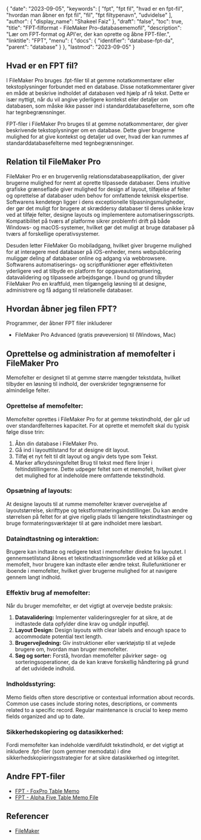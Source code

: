 {
  "date": "2023-09-05",
  "keywords": [
"fpt",
"fpt fil",
"hvad er en fpt-fil",
"hvordan man åbner en fpt fil",
"fil",
"fpt filtypenavn",
"udvidelse"
],
  "author": {
    "display_name": "Shakeel Faiz"
},
  "draft": "false",
  "toc": true,
  "title": "FPT-filformat - FileMaker Pro-databasememofil",
  "description": "Lær om FPT-format og API'er, der kan oprette og åbne FPT-filer.",
  "linktitle": "FPT",
  "menu": {
    "docs": {
      "identifier": "database-fpt-da",
      "parent": "database"
}
},
  "lastmod": "2023-09-05"
}

## Hvad er en FPT fil?

I FileMaker Pro bruges .fpt-filer til at gemme notatkommentarer eller tekstoplysninger forbundet med en database. Disse notatkommentarer giver en måde at beskrive indholdet af databasen ved hjælp af rå tekst. Dette er især nyttigt, når du vil angive yderligere kontekst eller detaljer om databasen, som måske ikke passer ind i standarddatabasefelterne, som ofte har tegnbegrænsninger.

FPT-filer i FileMaker Pro bruges til at gemme notatkommentarer, der giver beskrivende tekstoplysninger om en database. Dette giver brugerne mulighed for at give kontekst og detaljer ud over, hvad der kan rummes af standarddatabasefelterne med tegnbegrænsninger.

## Relation til FileMaker Pro

FileMaker Pro er en brugervenlig relationsdatabaseapplikation, der giver brugerne mulighed for nemt at oprette tilpassede databaser. Dens intuitive grafiske grænseflade giver mulighed for design af layout, tilføjelse af felter og oprettelse af databaser uden behov for omfattende teknisk ekspertise. Softwarens kendetegn ligger i dens exceptionelle tilpasningsmuligheder, der gør det muligt for brugere at skræddersy databaser til deres unikke krav ved at tilføje felter, designe layouts og implementere automatiseringsscripts. Kompatibilitet på tværs af platforme sikrer problemfri drift på både Windows- og macOS-systemer, hvilket gør det muligt at bruge databaser på tværs af forskellige operativsystemer.

Desuden letter FileMaker Go mobiladgang, hvilket giver brugerne mulighed for at interagere med databaser på iOS-enheder, mens webpublicering muliggør deling af databaser online og adgang via webbrowsere. Softwarens automatiserings- og scriptfunktioner øger effektiviteten yderligere ved at tilbyde en platform for opgaveautomatisering, datavalidering og tilpassede arbejdsgange. I bund og grund tilbyder FileMaker Pro en kraftfuld, men tilgængelig løsning til at designe, administrere og få adgang til relationelle databaser.

## Hvordan åbner jeg filen FPT?

Programmer, der åbner FPT filer inkluderer

- FileMaker Pro Advanced (gratis prøveversion) til (Windows, Mac)

## Oprettelse og administration af memofelter i FileMaker Pro 

Memofelter er designet til at gemme større mængder tekstdata, hvilket tilbyder en løsning til indhold, der overskrider tegngrænserne for almindelige felter.

### Oprettelse af memofelter:

Memofelter oprettes i FileMaker Pro for at gemme tekstindhold, der går ud over standardfelternes kapacitet. For at oprette et memofelt skal du typisk følge disse trin:

1. Åbn din database i FileMaker Pro.
2. Gå ind i layouttilstand for at designe dit layout.
3. Tilføj et nyt felt til dit layout og angiv dets type som Tekst.
4. Marker afkrydsningsfeltet Brug til tekst med flere linjer i feltindstillingerne. Dette udpeger feltet som et memofelt, hvilket giver det mulighed for at indeholde mere omfattende tekstindhold.

### Opsætning af layouts:

At designe layouts til at rumme memofelter kræver overvejelse af layoutstørrelse, skrifttype og tekstformateringsindstillinger. Du kan ændre størrelsen på feltet for at give rigelig plads til længere tekstindtastninger og bruge formateringsværktøjer til at gøre indholdet mere læsbart.

### Dataindtastning og interaktion:

Brugere kan indtaste og redigere tekst i memofelter direkte fra layoutet. I gennemsetilstand åbnes et tekstindtastningsområde ved at klikke på et memofelt, hvor brugere kan indtaste eller ændre tekst. Rullefunktioner er iboende i memofelter, hvilket giver brugerne mulighed for at navigere gennem langt indhold.

### Effektiv brug af memofelter:

Når du bruger memofelter, er det vigtigt at overveje bedste praksis:

1. **Datavalidering:** Implementer valideringsregler for at sikre, at de indtastede data opfylder dine krav og undgår inputfejl.
2. **Layout Design:** Design layouts with clear labels and enough space to accommodate potential text length.
3. **Brugervejledning:** Giv instruktioner eller værktøjstip til at vejlede brugere om, hvordan man bruger memofelter.
4. **Søg og sorter:** Forstå, hvordan memofelter påvirker søge- og sorteringsoperationer, da de kan kræve forskellig håndtering på grund af det udvidede indhold.

### Indholdsstyring:

Memo fields often store descriptive or contextual information about records. Common use cases include storing notes, descriptions, or comments related to a specific record. Regular maintenance is crucial to keep memo fields organized and up to date.

### Sikkerhedskopiering og datasikkerhed:

Fordi memofelter kan indeholde værdifuldt tekstindhold, er det vigtigt at inkludere .fpt-filer (som gemmer memodata) i dine sikkerhedskopieringsstrategier for at sikre datasikkerhed og integritet.

## Andre FPT-filer

- [FPT - FoxPro Table Memo](/database/fpt-foxpro/)
- [FPT - Alpha Five Table Memo File](/database/fpt-alphafive/)

## Referencer
* [FileMaker](https://en.wikipedia.org/wiki/FileMaker)


